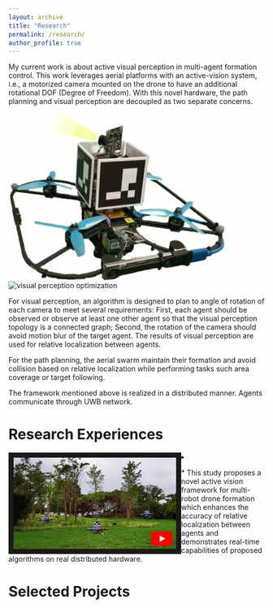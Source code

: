 ```yaml
---
layout: archive
title: "Research"
permalink: /research/
author_profile: true
---
```


My current work is about active visual perception in multi-agent formation control. This work leverages aerial platforms with an active-vision system, i.e., a motorized camera mounted on the drone to have an additional rotational DOF (Degree of Freedom). With this novel hardware, the path planning and visual perception are decoupled as two separate concerns. 

 <img src="/images/active-vision-system.gif" width = "425" height = "330" alt="active-vision system" align=center />
 <img src="/images/opt-vision.gif" width = "330" height = "330" alt="visual perception optimization" align=center />


For visual perception, an algorithm is designed to plan to angle of rotation of each camera to meet several requirements: First, each agent should be observed or observe at least one other agent so that the visual perception topology is a connected graph; Second, the rotation of the camera should avoid motion blur of the target agent. The results of visual perception are used for relative localization between agents.

For the path planning, the aerial swarm maintain their formation and avoid collision based on relative localization while performing tasks such area coverage or target following. 

The framework mentioned above is realized in a distributed manner. Agents communicate through UWB network.

Research Experiences
======


<li>
 <a href="https://www.youtube.com/watch?v=pyMY54b_c-4" target="_blank">
   <img src="/images/active-vision.png" align = "left" alt="active vision" width="320" height="180" border="10" />
 </a>
 <div>
  <p>* This study proposes a novel active vision framework for multi-robot drone formation which enhances the accuracy of relative localization between agents and demonstrates real-time capabilities of proposed algorithms on real distributed hardware. 
  </p>
 </div>
 </li>


<!-- markdown 插入图片并且给图片附上链接的格式
[![IMAGE ALT TEXT](http://img.youtube.com/vi/GzdKMVn8avo/0.jpg)](https://www.youtube.com/embed/GzdKMVn8avo "CameraMaster") -->

<!-- 不成功的视频插入
<video src="https://www.youtube.com/watch?v=pyMY54b_c-4" controls="controls" width="500" height="300">video not support! </video> -->

Selected Projects
======
